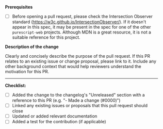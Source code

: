 **Prerequisites**

- [ ] Before opening a pull request, please check the Intersection Observer standard (https://w3c.github.io/IntersectionObserver/). If it doesn't appear in this spec, it may be present in the spec for one of the other `purescript-web` projects. Although MDN is a great resource, it is not a suitable reference for this project.

**Description of the change**

Clearly and concisely describe the purpose of the pull request. If this PR relates to an existing issue or change proposal, please link to it. Include any other background context that would help reviewers understand the motivation for this PR.

---

**Checklist:**

- [ ] Added the change to the changelog's "Unreleased" section with a reference to this PR (e.g. "- Made a change (#0000)")
- [ ] Linked any existing issues or proposals that this pull request should close
- [ ] Updated or added relevant documentation
- [ ] Added a test for the contribution (if applicable)
